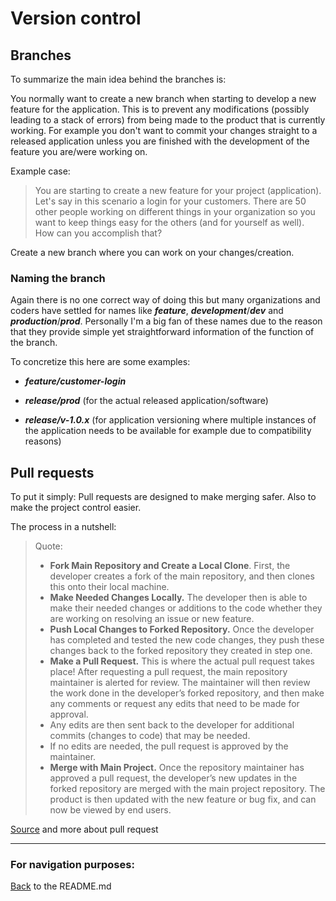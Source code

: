 # Version control



## Branches 

To summarize the main idea behind the branches is: 

You normally want to create a new branch when starting to develop a new feature for the application. This is to prevent any modifications (possibly leading to a stack of errors) from being made to the product that is currently working. 
For example you don't want to commit your changes straight to a released application unless you are finished with the development of the feature you are/were working on.

Example case: 

>You are starting to create a new feature for your project (application). Let's say in this scenario a login for your customers. 
There are 50 other people working on different things in your organization so you want to keep things easy for the others (and for yourself as well).
How can you accomplish that?

Create a new branch where you can work on your changes/creation.

### Naming the branch

Again there is no one correct way of doing this but many organizations and coders have settled for names like ***feature***, ***development***/***dev*** and ***production***/***prod***.
Personally I'm a big fan of these names due to the reason that they provide simple yet straightforward information of the function of the branch.

To concretize this here are some examples:

- ***feature/customer-login***

- ***release/prod*** (for the actual released application/software)

- ***release/v-1.0.x*** (for application versioning where multiple instances of the application needs to be available for example due to compatibility reasons)

## Pull requests

To put it simply: Pull requests are designed to make merging safer. Also to make the project control easier.

The process in a nutshell:

> Quote:
>- **Fork Main Repository and Create a Local Clone**. First, the developer creates a fork of the main repository, and then clones this onto their local machine.
>- **Make Needed Changes Locally.** The developer then is able to make their needed changes or additions to the code whether they are working on resolving an issue or new feature.
>- **Push Local Changes to Forked Repository.** Once the developer has completed and tested the new code changes, they push these changes back to the forked repository they created in step one.
>- **Make a Pull Request.** This is where the actual pull request takes place! After requesting a pull request, the main repository maintainer is alerted for review. The maintainer will then review the work done in the developer’s forked repository, and then make any comments or request any edits that need to be made for approval.
>- Any edits are then sent back to the developer for additional commits (changes to code) that may be needed.
>- If no edits are needed, the pull request is approved by the maintainer.
>- **Merge with Main Project.** Once the repository maintainer has approved a pull request, the developer’s new updates in the forked repository are merged with the main project repository. The product is then updated with the new feature or bug fix, and can now be viewed by end users.

[Source](https://www.pagerduty.com/resources/learn/what-is-a-pull-request/#:~:text=A%20pull%20request%20%E2%80%93%20also%20referred,with%20the%20main%20project%20repository.) and more about pull request


--------------------------------------------------------

### For navigation purposes:

[Back](../../README.md) to the README.md
